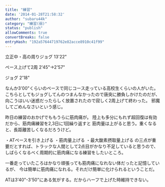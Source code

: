 ```yaml
---
title: "練習"
date: '2014-01-28T21:58:32'
author: "subaru44k"
category: "練習(弱)"
status: "publish"
allowComments: true
convertBreaks: false
entryHash: "192a57644719762e82acce8910c41f99"
---
```

立正中・高の周りジョグ
13'22"

ペース上げて2周
2'45"→2'57"

ジョグ
2'18"

なんか3'00"くらいのペースで同じコース走っている高校生くらいの人がいた。
こちらとしてもジョグしてんのつまんなかったので唐突に勝負しかけたのだが、
向こうはいい迷惑だったらしく放置されたので寂しく2周上げて終わった。
邪魔してごめんなさいという感じ。

昨日の練習のおかげでももうらに筋肉痛が。
陸上も多分にもれず超回復は有効だから、筋肉痛練習を2,3日に1回繰り返すと
筋肉量は上がると思う。重くなると、長距離苦しくなるだろうけど。

・ATペースを引き上げる
・筋肉量上げる
・最大酸素摂取量上げる
の三点が重要だとすれば、トラックな人間として2点目がかなり不足していると思うので、
しばらくなるべく周期的に筋肉痛になる練習をしたいところ。

一番走っていたころはかなり頑張っても筋肉痛になれない体だったと記憶しているが、
今は簡単に筋肉痛になれる。それだけ簡単に化けられるということだ。

ATは3'40"-3'50"にある気がする。だからハーフで上げた時維持できない。
